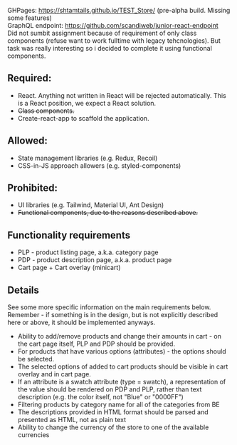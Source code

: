 GHPages: https://shtamtails.github.io/TEST_Store/ (pre-alpha build. Missing some features) <br>
GraphQL endpoint: https://github.com/scandiweb/junior-react-endpoint <br>
Did not sumbit assignment because of requirement of only class components (refuse want to work fulltime with legacy tehcnologies). But task was really interesting so i decided to complete it using functional components.

## Required:

- React. Anything not written in React will be rejected automatically. This is a React position, we expect a React solution.
- ~~Class components.~~
- Create-react-app to scaffold the application.

## Allowed:

- State management libraries (e.g. Redux, Recoil)
- CSS-in-JS approach allowers (e.g. styled-components)

## Prohibited:

- UI libraries (e.g. Tailwind, Material UI, Ant Design)
- ~~Functional components, due to the reasons described above.~~

## Functionality requirements

- PLP - product listing page, a.k.a. category page
- PDP - product description page, a.k.a. product page
- Cart page + Cart overlay (minicart)

## Details

See some more specific information on the main requirements below. Remember - if something is in the design, but is not explicitly described here or above, it should be implemented anyways.

- Ability to add/remove products and change their amounts in cart - on the cart page itself, PLP and PDP should be provided.
- For products that have various options (attributes) - the options should be selected.
- The selected options of added to cart products should be visible in cart overlay and in cart page.
- If an attribute is a swatch attribute (type = swatch), a representation of the value should be rendered on PDP and PLP, rather than text description (e.g. the color itself, not "Blue" or "0000FF")
- Filtering products by category name for all of the categories from BE
- The descriptions provided in HTML format should be parsed and presented as HTML, not as plain text
- Ability to change the currency of the store to one of the available currencies
